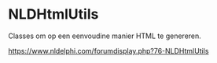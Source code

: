 # NLDHtmlUtils
Classes om op een eenvoudine manier HTML te genereren.

https://www.nldelphi.com/forumdisplay.php?76-NLDHtmlUtils
